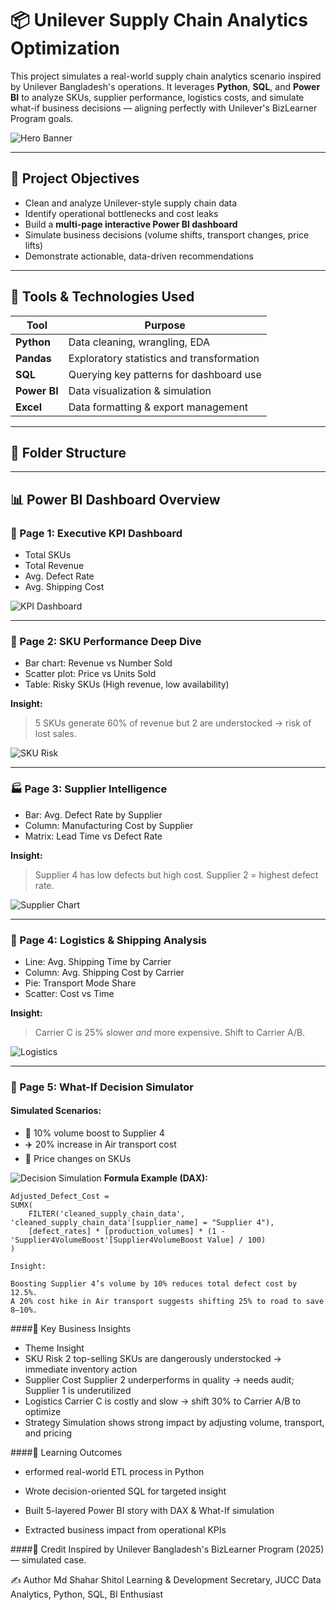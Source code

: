 # 📦 Unilever Supply Chain Analytics Optimization

This project simulates a real-world supply chain analytics scenario inspired by Unilever Bangladesh's operations. It leverages **Python**, **SQL**, and **Power BI** to analyze SKUs, supplier performance, logistics costs, and simulate what-if business decisions — aligning perfectly with Unilever's BizLearner Program goals.

![Hero Banner](images/dashboard_overview.png)

---

## 🚀 Project Objectives

- Clean and analyze Unilever-style supply chain data
- Identify operational bottlenecks and cost leaks
- Build a **multi-page interactive Power BI dashboard**
- Simulate business decisions (volume shifts, transport changes, price lifts)
- Demonstrate actionable, data-driven recommendations

---

## 🔧 Tools & Technologies Used

| Tool         | Purpose                                   |
| ------------ | ----------------------------------------- |
| **Python**   | Data cleaning, wrangling, EDA             |
| **Pandas**   | Exploratory statistics and transformation |
| **SQL**      | Querying key patterns for dashboard use   |
| **Power BI** | Data visualization & simulation           |
| **Excel**    | Data formatting & export management       |

---

## 📁 Folder Structure

---

## 📊 Power BI Dashboard Overview

### 🧮 Page 1: Executive KPI Dashboard

- Total SKUs
- Total Revenue
- Avg. Defect Rate
- Avg. Shipping Cost

![KPI Dashboard](images/dashboard_overview.png)

---

### 🔎 Page 2: SKU Performance Deep Dive

- Bar chart: Revenue vs Number Sold
- Scatter plot: Price vs Units Sold
- Table: Risky SKUs (High revenue, low availability)

**Insight:**

> 5 SKUs generate 60% of revenue but 2 are understocked → risk of lost sales.

![SKU Risk](images/sku_risk_analysis.png)

---

### 🏭 Page 3: Supplier Intelligence

- Bar: Avg. Defect Rate by Supplier
- Column: Manufacturing Cost by Supplier
- Matrix: Lead Time vs Defect Rate

**Insight:**

> Supplier 4 has low defects but high cost. Supplier 2 = highest defect rate.

![Supplier Chart](images/supplier_defect_chart.png)

---

### 🚚 Page 4: Logistics & Shipping Analysis

- Line: Avg. Shipping Time by Carrier
- Column: Avg. Shipping Cost by Carrier
- Pie: Transport Mode Share
- Scatter: Cost vs Time

**Insight:**

> Carrier C is 25% slower _and_ more expensive. Shift to Carrier A/B.

![Logistics](images/logistics_analysis.png)

---

### 🧠 Page 5: What-If Decision Simulator

#### Simulated Scenarios:

- 🔁 10% volume boost to Supplier 4
- ✈️ 20% increase in Air transport cost
- 💸 Price changes on SKUs

![Decision Simulation](images/decision_sim.png)
**Formula Example (DAX):**

```dax
Adjusted_Defect_Cost =
SUMX(
    FILTER('cleaned_supply_chain_data', 'cleaned_supply_chain_data'[supplier_name] = "Supplier 4"),
    [defect_rates] * [production_volumes] * (1 - 'Supplier4VolumeBoost'[Supplier4VolumeBoost Value] / 100)
)

Insight:

Boosting Supplier 4’s volume by 10% reduces total defect cost by 12.5%.
A 20% cost hike in Air transport suggests shifting 25% to road to save 8–10%.
```

####🧠 Key Business Insights

- Theme Insight
- SKU Risk 2 top-selling SKUs are dangerously understocked → immediate inventory action
- Supplier Cost Supplier 2 underperforms in quality → needs audit; Supplier 1 is underutilized
- Logistics Carrier C is costly and slow → shift 30% to Carrier A/B to optimize
- Strategy Simulation shows strong impact by adjusting volume, transport, and pricing

####📘 Learning Outcomes

- erformed real-world ETL process in Python

- Wrote decision-oriented SQL for targeted insight

- Built 5-layered Power BI story with DAX & What-If simulation

- Extracted business impact from operational KPIs

####📌 Credit
Inspired by Unilever Bangladesh's BizLearner Program (2025) — simulated case.

✍️ Author
Md Shahar Shitol
Learning & Development Secretary, JUCC
Data Analytics, Python, SQL, BI Enthusiast

```

```
